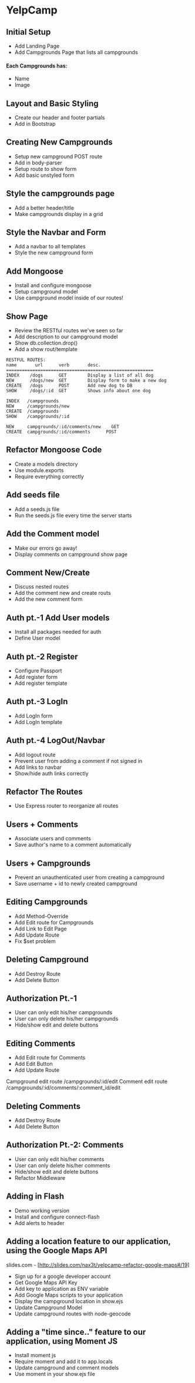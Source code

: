 # YelpCamp

## Initial Setup
* Add Landing Page
* Add Campgrounds Page that lists all campgrounds

#### Each Campgrounds has: 
* Name
* Image


## Layout and Basic Styling
* Create our header and footer partials
* Add in Bootstrap

## Creating New Campgrounds
* Setup new campground POST route
* Add in body-parser
* Setup route to show form
* Add basic unstyled form

## Style the campgrounds page
* Add a better header/title
* Make campgrounds display in a grid

## Style the Navbar and Form
* Add a navbar to all templates
* Style the new campground form

## Add Mongoose
* Install and configure mongoose
* Setup campground model
* Use campground model inside of our routes!

## Show Page
* Review the RESTful routes we've seen so far
* Add description to our campground model
* Show db.collection.drop()
* Add a show rout/template

````
RESTFUL ROUTES:
name       url      verb       desc.
========================================================
INDEX    /dogs      GET        Display a list of all dog
NEW      /dogs/new  GET        Display form to make a new dog
CREATE   /dogs      POST       Add new dog to DB
SHOW     /dogs/:id  GET        Shows info about one dog

INDEX   /campgrounds
NEW     /campgrounds/new
CREATE  /campgrounds
SHOW    /campgrounds/:id

NEW     campgrounds/:id/comments/new    GET
CREATE  campgrounds/:id/comments      POST

````

## Refactor Mongoose Code
* Create a models directory
* Use module.exports
* Require everything correctly

## Add seeds file
* Add a seeds.js file
* Run the seeds.js file every time the server starts

## Add the Comment model
* Make our errors go away!
* Display comments on campground show page

## Comment New/Create
* Discuss nested routes
* Add the comment new and create routs
* Add the new comment form

## Auth pt.-1 Add User models
* Install all packages needed for auth
* Define User model

## Auth pt.-2 Register
* Configure Passport
* Add register form
* Add register template

## Auth pt.-3 LogIn
* Add LogIn form
* Add LogIn template

## Auth pt.-4 LogOut/Navbar
* Add logout route
* Prevent user from adding a comment if not signed in
* Add links to navbar
* Show/hide auth links correctly

## Refactor The Routes
* Use Express router to reorganize all routes

## Users + Comments
* Associate users and comments
* Save author's name to a comment automatically

## Users + Campgrounds
* Prevent an unauthenticated user from creating a campground
* Save username + id to newly created campground

## Editing Campgrounds
* Add Method-Override
* Add Edit route for Campgrounds
* Add Link to Edit Page
* Add Update Route
* Fix $set problem

## Deleting Campground
* Add Destroy Route
* Add Delete Button

## Authorization Pt.-1
* User can only edit his/her campgrounds
* User can only delete his/her campgrounds
* Hide/show edit and delete buttons

## Editing Comments
* Add Edit route for Comments
* Add Edit Button
* Add Update Route

Campground edit route /campgrounds/:id/edit
Comment edit route /campgrounds/:id/comments/:comment_id/edit

## Deleting Comments
* Add Destroy Route
* Add Delete Button

## Authorization Pt.-2: Comments
* User can only edit his/her comments
* User can only delete his/her comments
* Hide/show edit and delete buttons
* Refactor Middleware

## Adding in Flash
* Demo working version
* Install and configure connect-flash
* Add alerts to header

## Adding a location feature to our application, using the Google Maps API
slides.com - [http://slides.com/nax3t/yelpcamp-refactor-google-maps#/19]
* Sign up for a google developer account
* Get Google Maps API Key
* Add key to application as ENV variable
* Add Google Maps scripts to your application
* Display the campground location in show.ejs
* Update Campground Model
* Update campground routes with node-geocode

## Adding a "time since.." feature to our application, using Moment JS
* Install moment js
* Require moment and add it to app.locals
* Update campground and comment models
* Use moment in your show.ejs file
